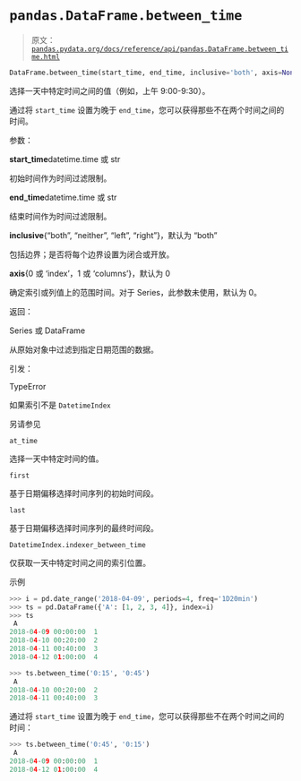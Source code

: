 # `pandas.DataFrame.between_time`

> 原文：[`pandas.pydata.org/docs/reference/api/pandas.DataFrame.between_time.html`](https://pandas.pydata.org/docs/reference/api/pandas.DataFrame.between_time.html)

```py
DataFrame.between_time(start_time, end_time, inclusive='both', axis=None)
```

选择一天中特定时间之间的值（例如，上午 9:00-9:30）。

通过将 `start_time` 设置为晚于 `end_time`，您可以获得那些不在两个时间之间的时间。

参数：

**start_time**datetime.time 或 str

初始时间作为时间过滤限制。

**end_time**datetime.time 或 str

结束时间作为时间过滤限制。

**inclusive**{“both”, “neither”, “left”, “right”}，默认为 “both”

包括边界；是否将每个边界设置为闭合或开放。

**axis**{0 或 ‘index’，1 或 ‘columns’}，默认为 0

确定索引或列值上的范围时间。对于 Series，此参数未使用，默认为 0。

返回：

Series 或 DataFrame

从原始对象中过滤到指定日期范围的数据。

引发：

TypeError

如果索引不是 `DatetimeIndex`

另请参见

`at_time`

选择一天中特定时间的值。

`first`

基于日期偏移选择时间序列的初始时间段。

`last`

基于日期偏移选择时间序列的最终时间段。

`DatetimeIndex.indexer_between_time`

仅获取一天中特定时间之间的索引位置。

示例

```py
>>> i = pd.date_range('2018-04-09', periods=4, freq='1D20min')
>>> ts = pd.DataFrame({'A': [1, 2, 3, 4]}, index=i)
>>> ts
 A
2018-04-09 00:00:00  1
2018-04-10 00:20:00  2
2018-04-11 00:40:00  3
2018-04-12 01:00:00  4 
```

```py
>>> ts.between_time('0:15', '0:45')
 A
2018-04-10 00:20:00  2
2018-04-11 00:40:00  3 
```

通过将 `start_time` 设置为晚于 `end_time`，您可以获得那些不在两个时间之间的时间：

```py
>>> ts.between_time('0:45', '0:15')
 A
2018-04-09 00:00:00  1
2018-04-12 01:00:00  4 
```
